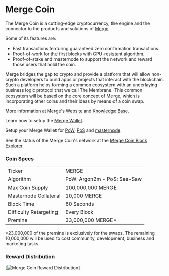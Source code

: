 Merge Coin
==========

The Merge Coin is a cutting-edge cryptocurrency, the engine and the connector to the products and solutions of [Merge](http://www.projectmerge.org).

Some of its features are:
- Fast transactions featuring guaranteed zero confirmation transactions.
- Proof-of-work for the first blocks with GPU-resistant algorithm.
- Proof-of-stake and masternode to support the network and reward those users that hold the coin.

Merge bridges the gap to crypto and provide a platform that will allow non-crypto developers to build apps or projects that interact with the blockchain. 
Such a platform helps forming a common ecosystem with an underlaying business logic protocol that we call The Membrane.
This common ecosystem will be based on the core concept of Merge, which is incorporating other coins and their ideas by means of a coin swap.

More information at Merge's [Website](http://www.projectmerge.org) and [Knowledge Base](http://kb.projectmerge.org).

Learn how to setup the [Merge Wallet](https://kb.projectmerge.org/guides/wallet).

Setup your Merge Wallet for [PoW](https://kb.projectmerge.org/guides/wallet/pow-cpu-mining), [PoS](https://kb.projectmerge.org/guides/wallet/pos-staking) and [masternode](https://kb.projectmerge.org/guides/wallet/masternodes).

See the status of the Merge Coin's network at the [Merge Coin Block Explorer](https://explorer.projectmerge.org).

### Coin Specs
<table>
<tr><td>Ticker</td><td>MERGE</td></tr>
<tr><td>Algorithm</td><td>PoW: Argon2m - PoS: See-Saw</td></tr>
<tr><td>Max Coin Supply</td><td>100,000,000 MERGE</td></tr>
<tr><td>Masternode Collateral</td><td>10,000 MERGE</td></tr>
<tr><td>Block Time</td><td>60 Seconds</td></tr>
<tr><td>Difficulty Retargeting</td><td>Every Block</td></tr>
<tr><td>Premine</td><td>33,000,000 MERGE*</td></tr>
</table>

*23,000,000 of the premine is exclusively for the swaps.
 The remaining 10,000,000 will be used to cost community, development, business and marketing tasks.

### Reward Distribution

[![Merge Coin Reward Distribution](https://cdn.discordapp.com/attachments/470509313484390400/510102425684672523/Artboard_1-8.png)]

